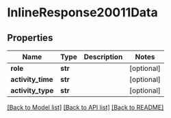 # InlineResponse20011Data

## Properties
Name | Type | Description | Notes
------------ | ------------- | ------------- | -------------
**role** | **str** |  | [optional] 
**activity_time** | **str** |  | [optional] 
**activity_type** | **str** |  | [optional] 

[[Back to Model list]](../README.md#documentation-for-models) [[Back to API list]](../README.md#documentation-for-api-endpoints) [[Back to README]](../README.md)

